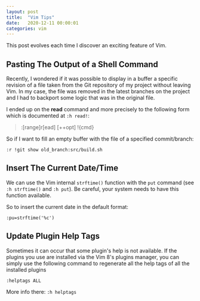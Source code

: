 ```yaml
---
layout: post
title:  "Vim Tips"
date:   2020-12-11 00:00:01
categories: vim
---
```


This post evolves each time I discover an exciting feature of Vim.

## Pasting The Output of a Shell Command

Recently, I wondered if it was possible to display in a buffer a specific
revision of a file taken from the Git repository of my project without leaving
Vim. In my case, the file was removed in the latest branches on the project and
I had to backport some logic that was in the original file.

I ended up on the __read__ command and more precisely to the following form
which is documented at `:h read!`:

> :[range]r[ead] [++opt] !{cmd}

So if I want to fill an empty buffer with the file of a specified
commit/branch:

```
:r !git show old_branch:src/build.sh
```

## Insert The Current Date/Time

We can use the Vim internal `strftime()` function with the `put` command (see
`:h strftime()` and `:h put`). Be careful, your system needs to have this
function available.

So to insert the current date in the default format:
```
:pu=strftime('%c')
```
## Update Plugin Help Tags

Sometimes it can occur that some plugin's help is not available. If the plugins
you use are installed via the Vim 8's plugins manager, you can simply use the
following command to regenerate all the help tags of all the installed plugins
```
:helptags ALL
```

More info there: `:h helptags`
